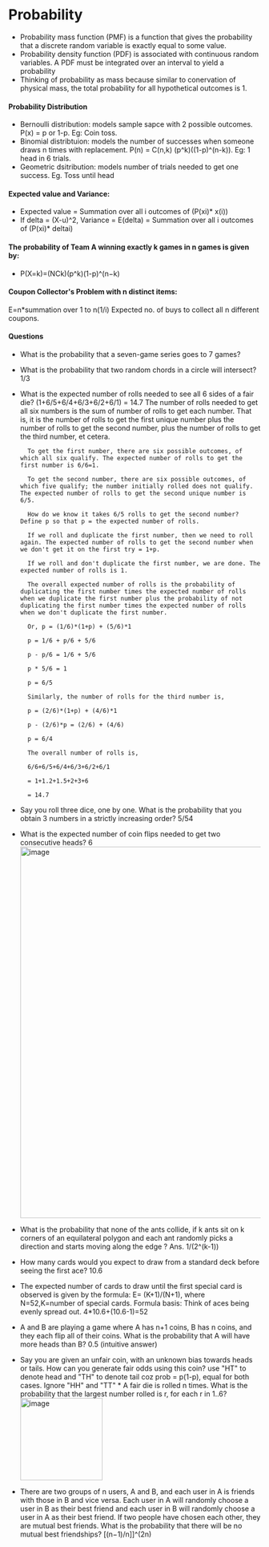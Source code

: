 # Probability
* Probability mass function (PMF) is a function that gives the probability that a discrete random variable is exactly equal to some value.
* Probability density function (PDF) is associated with continuous random variables. A PDF must be integrated over an interval to yield a probability
* Thinking of probability as mass because similar to conervation of physical mass, the total probability for all hypothetical outcomes is 1.

#### Probability Distribution
* Bernoulli distribution: models sample sapce with 2 possible outcomes. P(x) = p or 1-p. Eg: Coin toss. 
* Binomial distribtuion: models the number of successes when someone draws n times with replacement. P(n) = C(n,k) (p^k)((1-p)^(n-k)). Eg: 1 head in 6 trials.
* Geometric dsitribution: models  number of trials needed to get one success. Eg. Toss until head
  

#### Expected value and Variance:
* Expected value = Summation over all i outcomes of (P(xi)* x(i))
* If delta = (X-u)^2, Variance = E(delta) = Summation over all i outcomes of (P(xi)* deltai)

#### The probability of Team A winning exactly k games in n games is given by:
* P(X=k)=(NCk)(p^k)(1-p)^(n−k)

#### Coupon Collector's Problem with n distinct items:
E=n*summation over 1 to n(1/i) 
Expected no. of buys to collect all n different coupons.

#### Questions
* What is the probability that a seven-game series goes to 7 games?
* What is the probability that two random chords in a circle will intersect? 1/3
* What is the expected number of rolls needed to see all 6 sides of a fair die? (1+6/5+6/4+6/3+6/2+6/1) = 14.7
          The number of rolls needed to get all six numbers is the sum of number of rolls to get each number. That is, it is the number of rolls to get the first unique number plus the number of rolls to get the second number, plus the number of rolls to get the third number, et cetera.
        
        To get the first number, there are six possible outcomes, of which all six qualify. The expected number of rolls to get the first number is 6/6=1.
        
        To get the second number, there are six possible outcomes, of which five qualify; the number initially rolled does not qualify. The expected number of rolls to get the second unique number is 6/5.
        
        How do we know it takes 6/5 rolls to get the second number? Define p so that p = the expected number of rolls.
        
        If we roll and duplicate the first number, then we need to roll again. The expected number of rolls to get the second number when we don't get it on the first try = 1+p.
        
        If we roll and don't duplicate the first number, we are done. The expected number of rolls is 1.
        
        The overall expected number of rolls is the probability of duplicating the first number times the expected number of rolls when we duplicate the first number plus the probability of not duplicating the first number times the expected number of rolls when we don't duplicate the first number.
        
        Or, p = (1/6)*(1+p) + (5/6)*1
        
        p = 1/6 + p/6 + 5/6
        
        p - p/6 = 1/6 + 5/6
        
        p * 5/6 = 1
        
        p = 6/5
        
        Similarly, the number of rolls for the third number is,
        
        p = (2/6)*(1+p) + (4/6)*1
        
        p - (2/6)*p = (2/6) + (4/6)
        
        p = 6/4
        
        The overall number of rolls is,
        
        6/6+6/5+6/4+6/3+6/2+6/1
        
        = 1+1.2+1.5+2+3+6
        
        = 14.7
* Say you roll three dice, one by one. What is the probability that you obtain 3 numbers in a strictly increasing order? 5/54
* What is the expected number of coin flips needed to get two consecutive heads? 6
  <img width="741" alt="image" src="https://github.com/user-attachments/assets/d11dd209-df09-4b65-a899-a72f039e4c6c" />
* What is the probability that none of the ants collide, if k ants sit on k corners of an equilateral polygon and each ant randomly picks a direction and starts moving along the edge ? Ans. 1/(2^(k-1))
* How many cards would you expect to draw from a standard deck before seeing the first ace? 10.6
* The expected number of cards to draw until the first special card is observed is given by the formula: E= (K+1)/(N+1), where N=52,K=number of special cards.
  Formula basis: Think of aces being evenly spread out. 4*10.6+(10.6-1)=52
* A and B are playing a game where A has n+1 coins, B has n coins, and they each flip all of their coins. What is the probability that A will have more heads than B? 0.5 (intuitive answer)
* Say you are given an unfair coin, with an unknown bias towards heads or tails. How can you generate fair odds using this coin? use "HT" to denote head and "TH" to denote tail coz prob = p(1-p), equal for both cases. Ignore "HH" and "TT"
​* A fair die is rolled n times. What is the probability that the largest number rolled is r, for each r in 1..6? <img width="164" alt="image" src="https://github.com/user-attachments/assets/4b31b4f8-e9ae-4710-b3c0-a49704ec82fb" />
* There are two groups of n users, A and B, and each user in A is friends with those in B and vice versa. Each user in A will randomly choose a user in B as their best friend and each user in B will randomly choose a user in A as their best friend. If two people have chosen each other, they are mutual best friends. What is the probability that there will be no mutual best friendships? [(n−1)/n]]^(2n)




